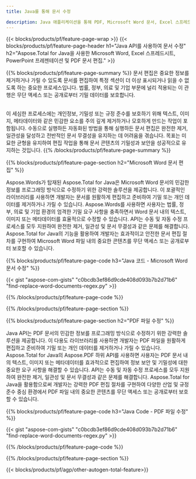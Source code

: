 ```yaml
---
title: Java를 통해 문서 수정 

description: Java 애플리케이션을 통해 PDF, Microsoft Word 문서, Excel 스프레드시트 및 PowerPoint 프레젠테이션 데이터를 검색하고 바꿉니다.
---
```


{{< blocks/products/pf/feature-page-wrap >}}
{{< blocks/products/pf/feature-page-header h1="Java API를 사용하여 문서 수정" h2="Aspose.Total for Java을 사용한 Microsoft Word, Excel 스프레드시트, PowerPoint 프레젠테이션 및 PDF 문서 편집." >}}

{{% blocks/products/pf/feature-page-summary %}}
문서 편집은 중요한 정보를 제거하거나 가릴 수 있도록 문서를 편집하여 특정 섹션이 더 이상 표시되거나 읽을 수 없도록 하는 중요한 프로세스입니다. 법률, 정부, 의료 및 기업 부문에 널리 적용되는 이 관행은 무단 액세스 또는 공개로부터 기밀 데이터를 보호합니다.<br /><br />

이 세심한 프로세스에는 개인정보, 기밀성 또는 규정 준수를 보호하기 위해 텍스트, 이미지, 메타데이터와 같은 민감한 요소를 주의 깊게 제거하거나 모호하게 만드는 작업이 포함됩니다. 수동으로 실행하든 자동화된 방법을 통해 실행하든 문서 편집은 완전한 제거, 일관성을 달성하고 전반적인 문서 무결성을 유지하는 데 어려움을 겪습니다. 목표는 미묘한 균형을 유지하여 편집 작업을 통해 문서 콘텐츠의 기밀성과 보안을 성공적으로 유지하는 것입니다.
{{% /blocks/products/pf/feature-page-summary  %}}

{{% blocks/products/pf/feature-page-section  h2="Microsoft Word 문서 편집" %}}

Aspose.Words가 탑재된 Aspose.Total for Java은 Microsoft Word 문서의 민감한 정보를 프로그래밍 방식으로 수정하기 위한 강력한 솔루션을 제공합니다. 이 포괄적인 라이브러리를 사용하면 개발자는 문서를 원활하게 편집하고 준비하여 기밀 또는 개인 데이터를 제거하거나 가릴 수 있습니다. Aspose.Words를 사용하면 사용자는 법률, 정부, 의료 및 기업 환경의 엄격한 기밀 요구 사항을 충족하면서 Word 문서 내의 텍스트, 이미지 또는 메타데이터를 효율적으로 수정할 수 있습니다. API는 수동 및 자동 수정 프로세스를 모두 지원하여 완전한 제거, 일관성 및 문서 무결성과 같은 문제를 해결합니다. Aspose.Total for Java의 기능을 활용하여 개발자는 효과적이고 안전한 문서 편집 절차를 구현하여 Microsoft Word 파일 내의 중요한 콘텐츠를 무단 액세스 또는 공개로부터 보호할 수 있습니다.

{{% blocks/products/pf/feature-page-code h3="Java 코드 - Microsoft Word 문서 수정" %}}

{{< gist "aspose-com-gists" "c0bcdb3ef86d9cde408d093b7b2d71b6" "find-replace-word-documents-regex.py" >}}

{{% /blocks/products/pf/feature-page-code  %}}

{{% /blocks/products/pf/feature-page-section %}}

{{% blocks/products/pf/feature-page-section  h2="PDF 파일 수정" %}}

Java API는 PDF 문서의 민감한 정보를 프로그래밍 방식으로 수정하기 위한 강력한 솔루션을 제공합니다. 이 다용도 라이브러리를 사용하면 개발자는 PDF 파일을 원활하게 편집하고 준비하여 기밀 또는 개인 데이터를 제거하거나 가릴 수 있습니다. Aspose.Total for Java의 Aspose.PDF 하위 API를 사용하면 사용자는 PDF 문서 내의 텍스트, 이미지 또는 메타데이터를 효과적으로 편집하여 정보 보안 및 기밀성에 대한 중요한 요구 사항을 해결할 수 있습니다. API는 수동 및 자동 수정 프로세스를 모두 지원하여 완전한 제거, 일관성 및 문서 무결성과 같은 문제를 해결합니다. Aspose.Total for Java을 활용함으로써 개발자는 강력한 PDF 편집 절차를 구현하여 다양한 산업 및 규정 준수 중심 환경에서 PDF 파일 내의 중요한 콘텐츠를 무단 액세스 또는 공개로부터 보호할 수 있습니다.

{{% blocks/products/pf/feature-page-code h3="Java Code - PDF 파일 수정" %}}

{{< gist "aspose-com-gists" "c0bcdb3ef86d9cde408d093b7b2d71b6" "find-replace-word-documents-regex.py" >}}

{{% /blocks/products/pf/feature-page-code  %}}

{{% /blocks/products/pf/feature-page-section %}}

{{< blocks/products/pf/agp/other-autogen-total-feature>}}
